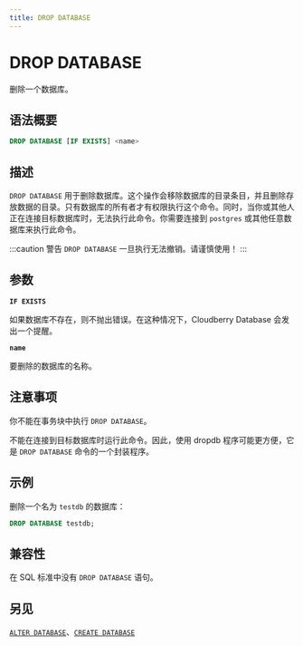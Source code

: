 ```yaml
---
title: DROP DATABASE
---
```


# DROP DATABASE

删除一个数据库。

## 语法概要

```sql
DROP DATABASE [IF EXISTS] <name>
```

## 描述

`DROP DATABASE` 用于删除数据库。这个操作会移除数据库的目录条目，并且删除存放数据的目录。只有数据库的所有者才有权限执行这个命令。同时，当你或其他人正在连接目标数据库时，无法执行此命令。你需要连接到 `postgres` 或其他任意数据库来执行此命令。

:::caution 警告
`DROP DATABASE` 一旦执行无法撤销。请谨慎使用！
:::

## 参数

**`IF EXISTS`**

如果数据库不存在，则不抛出错误。在这种情况下，Cloudberry Database 会发出一个提醒。

**`name`**

要删除的数据库的名称。

## 注意事项

你不能在事务块中执行 `DROP DATABASE`。

不能在连接到目标数据库时运行此命令。因此，使用 dropdb 程序可能更方便，它是 `DROP DATABASE` 命令的一个封装程序。

## 示例

删除一个名为 `testdb` 的数据库：

```sql
DROP DATABASE testdb;
```

## 兼容性

在 SQL 标准中没有 `DROP DATABASE` 语句。

## 另见

[`ALTER DATABASE`](/i18n/zh/docusaurus-plugin-content-docs/current/sql-stmts/sql-stmt-alter-database.md)、[`CREATE DATABASE`](/i18n/zh/docusaurus-plugin-content-docs/current/sql-stmts/sql-stmt-create-database.md)

